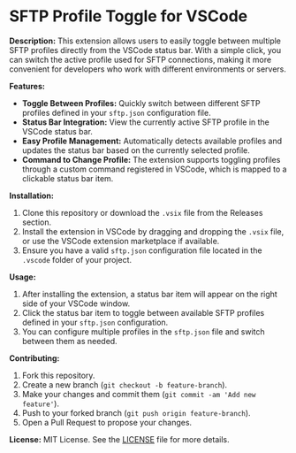 # SFTP Profile Toggle for VSCode

**Description:** This extension allows users to easily toggle between multiple SFTP profiles directly from the VSCode status bar. With a simple click, you can switch the active profile used for SFTP connections, making it more convenient for developers who work with different environments or servers.

**Features:**
- **Toggle Between Profiles:** Quickly switch between different SFTP profiles defined in your `sftp.json` configuration file.
- **Status Bar Integration:** View the currently active SFTP profile in the VSCode status bar.
- **Easy Profile Management:** Automatically detects available profiles and updates the status bar based on the currently selected profile.
- **Command to Change Profile:** The extension supports toggling profiles through a custom command registered in VSCode, which is mapped to a clickable status bar item.

**Installation:**
1. Clone this repository or download the `.vsix` file from the Releases section.
2. Install the extension in VSCode by dragging and dropping the `.vsix` file, or use the VSCode extension marketplace if available.
3. Ensure you have a valid `sftp.json` configuration file located in the `.vscode` folder of your project.

**Usage:**
1. After installing the extension, a status bar item will appear on the right side of your VSCode window.
2. Click the status bar item to toggle between available SFTP profiles defined in your `sftp.json` configuration.
3. You can configure multiple profiles in the `sftp.json` file and switch between them as needed.

**Contributing:**
1. Fork this repository.
2. Create a new branch (`git checkout -b feature-branch`).
3. Make your changes and commit them (`git commit -am 'Add new feature'`).
4. Push to your forked branch (`git push origin feature-branch`).
5. Open a Pull Request to propose your changes.

**License:** MIT License. See the [LICENSE](LICENSE) file for more details.
